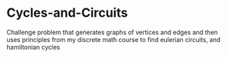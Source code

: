 # Cycles-and-Circuits
Challenge problem that generates graphs of vertices and edges and then uses principles from my discrete math course to find eulerian circuits, and hamiltonian cycles
